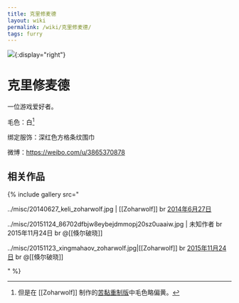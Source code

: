 ```yaml
---
title: 克里修麦德
layout: wiki
permalink: /wiki/克里修麦德/
tags: furry
---
```


![](../title/克里修麦德.jpg){:display="right"}

# 克里修麦德

一位游戏爱好者。

毛色：白[^bscp_zohar]

[^bscp_zohar]: 但是在 [[Zoharwolf]] 制作的[苦黏重制版](BSCP/)中毛色略偏黄。

绑定服饰：深红色方格条纹围巾

微博：<https://weibo.com/u/3865370878>

## 相关作品

{% include gallery src="

../misc/20140627_keli_zoharwolf.jpg | [[Zoharwolf]] br [2014年6月27日](https://www.pixiv.net/artworks/44350121)

../misc/20151124_86702dfbjw8eybejdmmopj20sz0uaaiw.jpg | 未知作者 br 2015年11月24日 br @[[倏尔破晓]]

../misc/20151123_xingmahaov_zoharwolf.jpg|[[Zoharwolf]] br [2015年11月24日](https://www.pixiv.net/artworks/53780735) br @[[倏尔破晓]]

" %}



